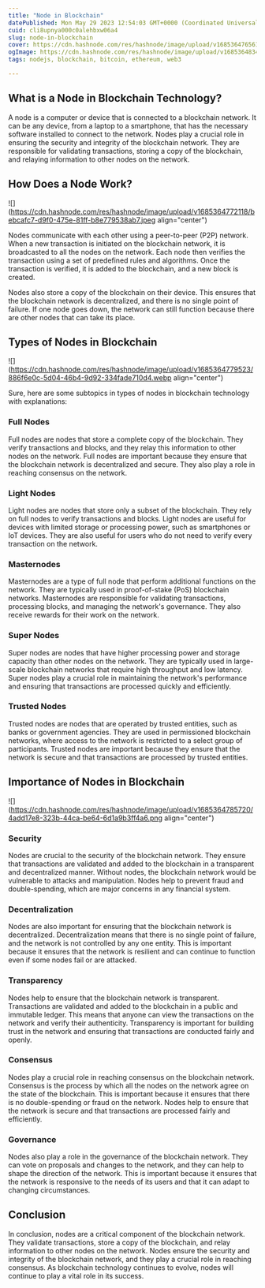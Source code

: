 ```yaml
---
title: "Node in Blockchain"
datePublished: Mon May 29 2023 12:54:03 GMT+0000 (Coordinated Universal Time)
cuid: cli8upnya000c0alehbxw06a4
slug: node-in-blockchain
cover: https://cdn.hashnode.com/res/hashnode/image/upload/v1685364765615/8e60449e-2464-4135-a7cf-b23391aafd3e.png
ogImage: https://cdn.hashnode.com/res/hashnode/image/upload/v1685364834256/079748e3-6c63-481a-bd0d-308e989cce55.jpeg
tags: nodejs, blockchain, bitcoin, ethereum, web3

---
```


## What is a Node in Blockchain Technology?

A node is a computer or device that is connected to a blockchain network. It can be any device, from a laptop to a smartphone, that has the necessary software installed to connect to the network. Nodes play a crucial role in ensuring the security and integrity of the blockchain network. They are responsible for validating transactions, storing a copy of the blockchain, and relaying information to other nodes on the network.

## How Does a Node Work?

![](https://cdn.hashnode.com/res/hashnode/image/upload/v1685364772118/bebcafc7-d9f0-475e-81ff-b8e779538ab7.jpeg align="center")

Nodes communicate with each other using a peer-to-peer (P2P) network. When a new transaction is initiated on the blockchain network, it is broadcasted to all the nodes on the network. Each node then verifies the transaction using a set of predefined rules and algorithms. Once the transaction is verified, it is added to the blockchain, and a new block is created.

Nodes also store a copy of the blockchain on their device. This ensures that the blockchain network is decentralized, and there is no single point of failure. If one node goes down, the network can still function because there are other nodes that can take its place.

## Types of Nodes in Blockchain

![](https://cdn.hashnode.com/res/hashnode/image/upload/v1685364779523/886f6e0c-5d04-46b4-9d92-334fade710d4.webp align="center")

Sure, here are some subtopics in types of nodes in blockchain technology with explanations:

### Full Nodes

Full nodes are nodes that store a complete copy of the blockchain. They verify transactions and blocks, and they relay this information to other nodes on the network. Full nodes are important because they ensure that the blockchain network is decentralized and secure. They also play a role in reaching consensus on the network.

### Light Nodes

Light nodes are nodes that store only a subset of the blockchain. They rely on full nodes to verify transactions and blocks. Light nodes are useful for devices with limited storage or processing power, such as smartphones or IoT devices. They are also useful for users who do not need to verify every transaction on the network.

### Masternodes

Masternodes are a type of full node that perform additional functions on the network. They are typically used in proof-of-stake (PoS) blockchain networks. Masternodes are responsible for validating transactions, processing blocks, and managing the network's governance. They also receive rewards for their work on the network.

### Super Nodes

Super nodes are nodes that have higher processing power and storage capacity than other nodes on the network. They are typically used in large-scale blockchain networks that require high throughput and low latency. Super nodes play a crucial role in maintaining the network's performance and ensuring that transactions are processed quickly and efficiently.

### Trusted Nodes

Trusted nodes are nodes that are operated by trusted entities, such as banks or government agencies. They are used in permissioned blockchain networks, where access to the network is restricted to a select group of participants. Trusted nodes are important because they ensure that the network is secure and that transactions are processed by trusted entities.

## Importance of Nodes in Blockchain

![](https://cdn.hashnode.com/res/hashnode/image/upload/v1685364785720/4add17e8-323b-44ca-be64-6d1a9b3ff4a6.png align="center")

### Security

Nodes are crucial to the security of the blockchain network. They ensure that transactions are validated and added to the blockchain in a transparent and decentralized manner. Without nodes, the blockchain network would be vulnerable to attacks and manipulation. Nodes help to prevent fraud and double-spending, which are major concerns in any financial system.

### Decentralization

Nodes are also important for ensuring that the blockchain network is decentralized. Decentralization means that there is no single point of failure, and the network is not controlled by any one entity. This is important because it ensures that the network is resilient and can continue to function even if some nodes fail or are attacked.

### Transparency

Nodes help to ensure that the blockchain network is transparent. Transactions are validated and added to the blockchain in a public and immutable ledger. This means that anyone can view the transactions on the network and verify their authenticity. Transparency is important for building trust in the network and ensuring that transactions are conducted fairly and openly.

### Consensus

Nodes play a crucial role in reaching consensus on the blockchain network. Consensus is the process by which all the nodes on the network agree on the state of the blockchain. This is important because it ensures that there is no double-spending or fraud on the network. Nodes help to ensure that the network is secure and that transactions are processed fairly and efficiently.

### Governance

Nodes also play a role in the governance of the blockchain network. They can vote on proposals and changes to the network, and they can help to shape the direction of the network. This is important because it ensures that the network is responsive to the needs of its users and that it can adapt to changing circumstances.

## Conclusion

In conclusion, nodes are a critical component of the blockchain network. They validate transactions, store a copy of the blockchain, and relay information to other nodes on the network. Nodes ensure the security and integrity of the blockchain network, and they play a crucial role in reaching consensus. As blockchain technology continues to evolve, nodes will continue to play a vital role in its success.